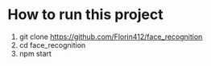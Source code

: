 # How to run this project

1. git clone https://github.com/Florin412/face_recognition
2. cd face_recognition
3. npm start

